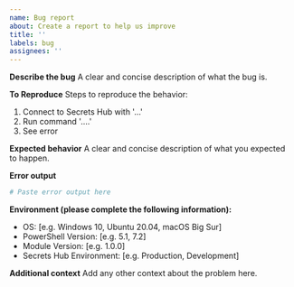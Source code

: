```yaml
---
name: Bug report
about: Create a report to help us improve
title: ''
labels: bug
assignees: ''
---
```


**Describe the bug**
A clear and concise description of what the bug is.

**To Reproduce**
Steps to reproduce the behavior:
1. Connect to Secrets Hub with '...'
2. Run command '....'
3. See error

**Expected behavior**
A clear and concise description of what you expected to happen.

**Error output**
```powershell
# Paste error output here
```

**Environment (please complete the following information):**
- OS: [e.g. Windows 10, Ubuntu 20.04, macOS Big Sur]
- PowerShell Version: [e.g. 5.1, 7.2]
- Module Version: [e.g. 1.0.0]
- Secrets Hub Environment: [e.g. Production, Development]

**Additional context**
Add any other context about the problem here.
